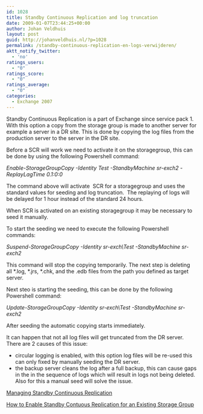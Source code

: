 ```yaml
---
id: 1028
title: Standby Continuous Replication and log truncation
date: 2009-01-07T23:44:25+00:00
author: Johan Veldhuis
layout: post
guid: http://johanveldhuis.nl/?p=1028
permalink: /standby-continuous-replication-en-logs-verwijderen/
aktt_notify_twitter:
  - 'no'
ratings_users:
  - "0"
ratings_score:
  - "0"
ratings_average:
  - "0"
categories:
  - Exchange 2007
---
```

Standby Continuous Replication is a part of Exchange since service pack 1. With this option a copy from the storage group is made to another server for example a server in a DR site. This is done by copying the log files from the production server to the server in the DR site.

Before a SCR will work we need to activate it on the storagegroup, this can be done by using the following Powershell command:

_Enable-StorageGroupCopy -Identity Test -StandbyMachine sr-exch2 -ReplayLagTime 0.1:0:0_

The command above will activate  SCR for a storagegroup and uses the standard values for seeding and log truncation.  The replaying of logs will be delayed for 1 hour instead of the standard 24 hours.

When SCR is activated on an existing storagegroup it may be necessary to seed it manually.

To start the seeding we need to execute the following Powershell commands:

_Suspend-StorageGroupCopy -Identity sr-exch\Test -StandbyMachine sr-exch2_

This command will stop the copying temporarily. The next step is deleting all \*.log, \*.jrs, *.chk, and the .edb files from the path you defined as target server.

Next steo is starting the seeding, this can be done by the following Powershell command:

_Update-StorageGroupCopy -Identity_ _sr-exch\Test_ _-StandbyMachine sr-exch2_

After seeding the automatic copying starts immediately.

It can happen that not all log files will get truncated from the DR server. There are 2 causes of this issue:

  * circular logging is enabled, with this option log files will be re-used this can only fixed by manually seeding the DR server.
  * the backup server cleans the log after a full backup, this can cause gaps in the in the sequence of logs which will result in logs not being deleted. Also for this a manual seed will solve the issue.

<a href="http://technet.microsoft.com/en-us/library/bb676465.aspx" target="_blank">Managing Standby Continuous Replication</a>

<a href="http://technet.microsoft.com/en-us/library/bb691015.aspx" target="_blank">How to Enable Standby Contuous Replication for an Existing Storage Group</a>